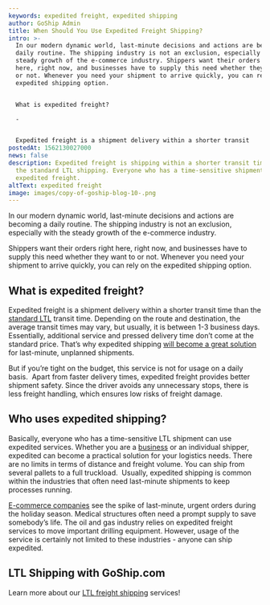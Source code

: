 ```yaml
---
keywords: expedited freight, expedited shipping
author: GoShip Admin
title: When Should You Use Expedited Freight Shipping?
intro: >-
  In our modern dynamic world, last-minute decisions and actions are becoming a
  daily routine. The shipping industry is not an exclusion, especially with the
  steady growth of the e-commerce industry. Shippers want their orders right
  here, right now, and businesses have to supply this need whether they want to
  or not. Whenever you need your shipment to arrive quickly, you can rely on the
  expedited shipping option. 


  What is expedited freight?

  -


  Expedited freight is a shipment delivery within a shorter transit
postedAt: 1562130027000
news: false
description: Expedited freight is shipping within a shorter transit time than
  the standard LTL shipping. Everyone who has a time-sensitive shipment can use
  expedited freight.
altText: expedited freight
image: images/copy-of-goship-blog-10-.png
---
```

In our modern dynamic world, last-minute decisions and actions are becoming a daily routine. The shipping industry is not an exclusion, especially with the steady growth of the e-commerce industry. 

Shippers want their orders right here, right now, and businesses have to supply this need whether they want to or not. Whenever you need your shipment to arrive quickly, you can rely on the expedited shipping option.

## What is expedited freight?

Expedited freight is a shipment delivery within a shorter transit time than the [standard LTL](https://www.goship.com/shipping-services/ltl-freight-shipping/) transit time. Depending on the route and destination, the average transit times may vary, but usually, it is between 1-3 business days. Essentially, additional service and pressed delivery time don’t come at the standard price. That’s why expedited shipping [will become a great solution](https://www.plslogistics.com/blog/what-is-expedited-shipping/) for last-minute, unplanned shipments. 

But if you’re tight on the budget, this service is not for usage on a daily basis.  Apart from faster delivery times, expedited freight provides better shipment safety. Since the driver avoids any unnecessary stops, there is less freight handling, which ensures low risks of freight damage. 

## Who uses expedited shipping?

Basically, everyone who has a time-sensitive LTL shipment can use expedited services. Whether you are a [business](https://www.goship.com/shipping-services/small-business-shipping/) or an individual shipper, expedited can become a practical solution for your logistics needs. There are no limits in terms of distance and freight volume. You can ship from several pallets to a full truckload.  Usually, expedited shipping is common within the industries that often need last-minute shipments to keep processes running. [](https://www.goship.com/shipping-services/ltl-shipping-for-retail-logistics/)

[E-commerce companies](https://www.goship.com/shipping-services/ltl-shipping-for-retail-logistics/) see the spike of last-minute, urgent orders during the holiday season. Medical structures often need a prompt supply to save somebody’s life. The oil and gas industry relies on expedited freight services to move important drilling equipment. However, usage of the service is certainly not limited to these industries - anyone can ship expedited.

## LTL Shipping with GoShip.com

Learn more about our [LTL freight shipping](https://www.goship.com/shipping-services/ltl-freight-shipping/) services!